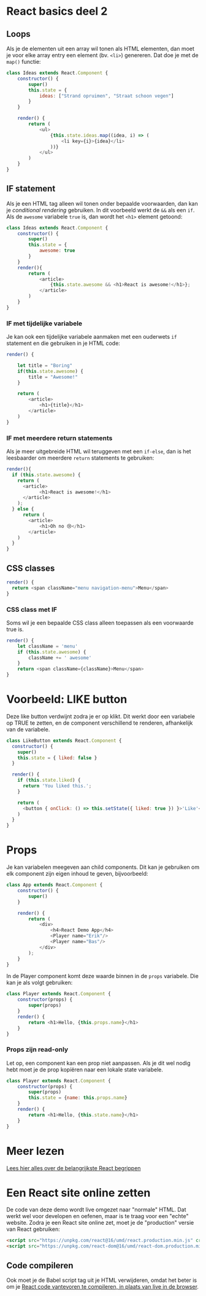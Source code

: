 # React basics deel 2

## Loops

Als je de elementen uit een array wil tonen als HTML elementen, dan moet je voor elke array entry een element (bv. `<li>`) genereren. Dat doe je met de `map()` functie:

```javascript
class Ideas extends React.Component {
    constructor() {
        super()
        this.state = {
            ideas: ["Strand opruimen", "Straat schoon vegen"]
        }
    }

    render() {
        return (
            <ul>
                {this.state.ideas.map((idea, i) => (
                    <li key={i}>{idea}</li>
                ))}
            </ul>
        )
    }
}
```

## IF statement

Als je een HTML tag alleen wil tonen onder bepaalde voorwaarden, dan kan je *conditional rendering* gebruiken. In dit voorbeeld werkt de `&&` als een `if`. Als de `awesome` variabele `true` is, dan wordt het `<h1>` element getoond:

```javascript
class Ideas extends React.Component {
    constructor() {
        super()
        this.state = {
            awesome: true
        }
    }
    render(){
        return (
            <article>
                {this.state.awesome && <h1>React is awesome!</h1>};
            </article>
        )
    }
}
```

### IF met tijdelijke variabele

Je kan ook een tijdelijke variabele aanmaken met een ouderwets `if` statement en die gebruiken in je HTML code:

```javascript
render() {

    let title = "Boring"
    if(this.state.awesome) {
        title = "Awesome!"
    }

    return (
        <article>
            <h1>{title}</h1>
        </article>
    )
}
```

### IF met meerdere return statements

Als je meer uitgebreide HTML wil teruggeven met een `if-else`, dan is het leesbaarder om meerdere `return` statements te gebruiken:

```javascript
render(){
  if (this.state.awesome) {
    return (
      <article>
            <h1>React is awesome!</h1>
      </article>
    );
  } else {
      return (
        <article>
            <h1>Oh no 😢</h1>
        </article>
    )
  }
}
```

## CSS classes 

```javascript
render() {
  return <span className="menu navigation-menu">Menu</span>
}
```

### CSS class met IF 

Soms wil je een bepaalde CSS class alleen toepassen als een voorwaarde true is. 
```javascript
render() {
    let className = 'menu'
    if (this.state.awesome) {
        className += ' awesome'
    }
    return <span className={className}>Menu</span>
}
```

# Voorbeeld: LIKE button

Deze like button verdwijnt zodra je er op klikt. Dit werkt door een variabele op TRUE te zetten, en de component verschillend te renderen, afhankelijk van de variabele.

```javascript
class LikeButton extends React.Component {
  constructor() {
    super()
    this.state = { liked: false }
  }

  render() {
    if (this.state.liked) {
      return 'You liked this.';
    }

    return (
      <button { onClick: () => this.setState({ liked: true }) }>'Like'</button>
    )
  }
}
```

# Props

Je kan variabelen meegeven aan child components. Dit kan je gebruiken om elk component zijn eigen inhoud te geven, bijvoorbeeld:

```javascript
class App extends React.Component {
    constructor() {
        super()
    }

    render() {
        return (
            <div>
                <h4>React Demo App</h4>
                <Player name="Erik"/>
                <Player name="Bas"/>
            </div>
        );
    }
}
```
In de Player component komt deze waarde binnen in de `props` variabele. Die kan je als volgt gebruiken:

```javascript
class Player extends React.Component {
    constructor(props) {
        super(props)
    }
    render() {
        return <h1>Hello, {this.props.name}</h1>
    }
}
```

### Props zijn read-only

Let op, een component kan een prop niet aanpassen. Als je dit wel nodig hebt moet je de prop kopiëren naar een lokale state variabele.

```javascript
class Player extends React.Component {
    constructor(props) {
        super(props)
        this.state = {name: this.props.name}
    }
    render() {
        return <h1>Hello, {this.state.name}</h1>
    }
}
```


# Meer lezen

[Lees hier alles over de belangrijkste React begrippen](https://reactjs.org/docs/hello-world.html)

# Een React site online zetten

De code van deze demo wordt live omgezet naar "normale" HTML. Dat werkt wel voor developen en oefenen, maar is te traag voor een "echte" website.
Zodra je een React site online zet, moet je de "production" versie van React gebruiken:

```html
<script src="https://unpkg.com/react@16/umd/react.production.min.js" crossorigin></script>
<script src="https://unpkg.com/react-dom@16/umd/react-dom.production.min.js" crossorigin></script>
```

## Code compileren

Ook moet je de Babel script tag uit je HTML verwijderen, omdat het beter is om je [React code vantevoren te compileren, in plaats van live in de browser](https://reactjs.org/docs/add-react-to-a-website.html).

